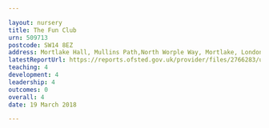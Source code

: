 ```yaml
---

layout: nursery
title: The Fun Club
urn: 509713
postcode: SW14 8EZ
address: Mortlake Hall, Mullins Path,North Worple Way, Mortlake, London, SW14 8EZ
latestReportUrl: https://reports.ofsted.gov.uk/provider/files/2766283/urn/509713.pdf
teaching: 4
development: 4
leadership: 4
outcomes: 0
overall: 4
date: 19 March 2018

---
```

